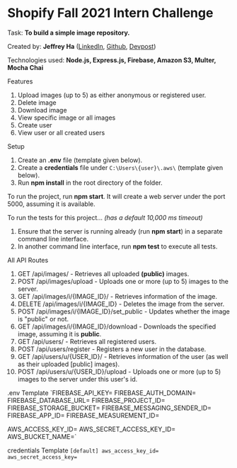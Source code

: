 
# Shopify Fall 2021 Intern Challenge

Task: **To build a simple image repository.**

Created by: **Jeffrey Ha** ([LinkedIn](https://www.linkedin.com/in/hajeffrey/), [Github](https://github.com/jeffrey447), [Devpost](https://devpost.com/jeffrey447))

Technologies used: **Node.js, Express.js, Firebase, Amazon S3, Multer, Mocha Chai**

Features
 1. Upload images (up to 5) as either anonymous or registered user.
 2. Delete image
 3. Download image
 4. View specific image or all images
 5. Create user
 6. View user or all created users

Setup
 1. Create an **.env** file (template given below).
 2. Create a **credentials** file under `C:\Users\{user}\.aws\` (template given below).
 3. Run **npm install** in the root directory of the folder.

To run the project, run **npm start**. It will create a web server under the port 5000, assuming it is available.

To run the tests for this project... *(has a default 10,000 ms timeout)*
 1. Ensure that the server is running already (run **npm start**) in a separate command line interface.
 2. In another command line interface, run **npm test** to execute all tests.

All API Routes
 1. GET /api/images/ - Retrieves all uploaded **(public)** images.
 2. POST /api/images/upload - Uploads one or more (up to 5) images to the server.
 3. GET /api/images/i/{IMAGE_ID}/ - Retrieves information of the image.
 4. DELETE /api/images/i/{IMAGE_ID} - Deletes the image from the server.
 5. POST /api/images/i/{IMAGE_ID}/set_public - Updates whether the image is "public" or not.
 6. GET /api/images/i/{IMAGE_ID}/download - Downloads the specified image, assuming it is **public**.
 7. GET /api/users/ - Retrieves all registered users.
 8. POST /api/users/register - Registers a new user in the database.
 9. GET /api/users/u/{USER_ID}/ - Retrieves information of the user (as well as their uploaded [public] images).
 10. POST /api/users/u/{USER_ID}/upload - Uploads one or more (up to 5) images to the server under this user's id.

.env Template
`FIREBASE_API_KEY=
FIREBASE_AUTH_DOMAIN=
FIREBASE_DATABASE_URL=
FIREBASE_PROJECT_ID=
FIREBASE_STORAGE_BUCKET=
FIREBASE_MESSAGING_SENDER_ID=
FIREBASE_APP_ID=
FIREBASE_MEASUREMENT_ID=

AWS_ACCESS_KEY_ID=
AWS_SECRET_ACCESS_KEY_ID=
AWS_BUCKET_NAME=`

credentials Template
`[default]
aws_access_key_id=
aws_secret_access_key=`
